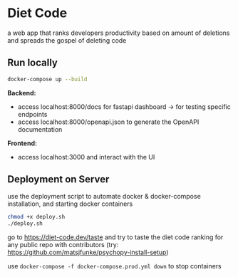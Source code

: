 # Diet Code

a web app that ranks developers productivity based on amount of deletions and spreads the gospel of deleting code

## Run locally

```sh
docker-compose up --build
```

**Backend:**

- access localhost:8000/docs for fastapi dashboard -> for testing specific endpoints
- access localhost:8000/openapi.json to generate the OpenAPI documentation

**Frontend:**

- access localhost:3000 and interact with the UI

## Deployment on Server

use the deployment script to automate docker & docker-compose installation, and starting docker containers

```sh
chmod +x deploy.sh
./deploy.sh
```

go to https://diet-code.dev/taste and try to taste the diet code ranking for any public repo with contributors (try: https://github.com/matsjfunke/psychopy-install-setup)

use `docker-compose -f docker-compose.prod.yml down` to stop containers
